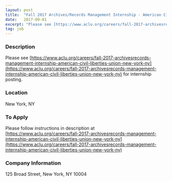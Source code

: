 ```yaml
---
layout: post
title:  "Fall 2017 Archives/Records Management Internship - American Civil Liberties Union (National Office)"
date:   2017-09-01
excerpt: "Please see [https://www.aclu.org/careers/fall-2017-archivesrecords-management-internship-american-civil-liberties-union-new-york-ny](https://www.aclu.org/careers/fall-2017-archivesrecords-management-internship-american-civil-liberties-union-new-york-ny) for internship posting."
tag: job
---
```


### Description   

Please see [https://www.aclu.org/careers/fall-2017-archivesrecords-management-internship-american-civil-liberties-union-new-york-ny](https://www.aclu.org/careers/fall-2017-archivesrecords-management-internship-american-civil-liberties-union-new-york-ny) for internship posting.








### Location   

New York, NY




### To Apply   

Please follow instructions in description at [https://www.aclu.org/careers/fall-2017-archivesrecords-management-internship-american-civil-liberties-union-new-york-ny](https://www.aclu.org/careers/fall-2017-archivesrecords-management-internship-american-civil-liberties-union-new-york-ny)


### Company Information   

125 Broad Street, New York, NY 10004



